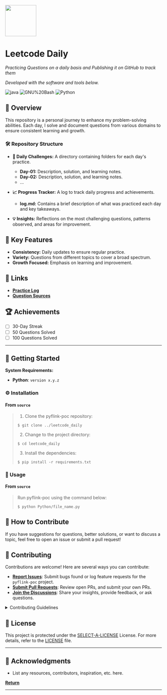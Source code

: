 <p align="left">
  <img src="https://as1.ftcdn.net/v2/jpg/05/26/58/82/1000_F_526588256_RsCjyS91WJ4T3MA2J4xpTqokLUlGHkyK.jpg" width="100" />
</p>
<p align="left">
    <h1 align="left">Leetcode Daily</h1>
</p>
<p align="left">
    <em>Practicing Questions on a daily basis and Publishing it on GitHub to track them</em>
</p>
<p align="left">
	<!-- local repository, no metadata badges. -->
<p>
<p align="left">
		<em>Developed with the software and tools below.</em>
</p>
<p align="left">
	<img src="https://img.shields.io/badge/java-%23ED8B00.svg?style=flat-square&logo=openjdk&logoColor=white" alt="java">
	<img src="https://img.shields.io/badge/GNU%20Bash-4EAA25.svg?style=default&logo=GNU-Bash&logoColor=white" alt="GNU%20Bash">
	<img src="https://img.shields.io/badge/Python-3776AB.svg?style=default&logo=Python&logoColor=white" alt="Python">
</p>

## 📅 Overview

This repository is a personal journey to enhance my problem-solving abilities. Each day, I solve and document questions from various domains to ensure consistent learning and growth.

### 🛠️ Repository Structure

- **📂 Daily Challenges:** A directory containing folders for each day's practice.
  - **Day-01:** Description, solution, and learning notes.
  - **Day-02:** Description, solution, and learning notes.
  - ...
  
- **📈 Progress Tracker:** A log to track daily progress and achievements.
  - **log.md:** Contains a brief description of what was practiced each day and key takeaways.

- **💡 Insights:** Reflections on the most challenging questions, patterns observed, and areas for improvement.

## 🌟 Key Features

- **Consistency:** Daily updates to ensure regular practice.
- **Variety:** Questions from different topics to cover a broad spectrum.
- **Growth Focused:** Emphasis on learning and improvement.


## 🔗 Links

- **[Practice Log](log.md)**
- **[Question Sources](sources.md)**

## 🏆 Achievements

- [ ] 30-Day Streak
- [ ] 50 Questions Solved
- [ ] 100 Questions Solved

---

## 🚀 Getting Started

**System Requirements:**

* **Python**: `version x.y.z`

### ⚙️ Installation

<h4>From <code>source</code></h4>

> 1. Clone the pyflink-poc repository:
>
> ```console
> $ git clone ../leetcode_daily
> ```
>
> 2. Change to the project directory:
> ```console
> $ cd leetcode_daily
> ```
>
> 3. Install the dependencies:
> ```console
> $ pip install -r requirements.txt
> ```

### 🤖 Usage

<h4>From <code>source</code></h4>

> Run pyflink-poc using the command below:
> ```console
> $ python Python/file_name.py
> ```


## 🚀 How to Contribute

If you have suggestions for questions, better solutions, or want to discuss a topic, feel free to open an issue or submit a pull request!

## 🤝 Contributing

Contributions are welcome! Here are several ways you can contribute:

- **[Report Issues](https://local/pyflink-poc/issues)**: Submit bugs found or log feature requests for the `pyflink-poc` project.
- **[Submit Pull Requests](https://local/pyflink-poc/blob/main/CONTRIBUTING.md)**: Review open PRs, and submit your own PRs.
- **[Join the Discussions](https://local/pyflink-poc/discussions)**: Share your insights, provide feedback, or ask questions.

<details closed>
<summary>Contributing Guidelines</summary>

1. **Fork the Repository**: Start by forking the project repository to your local account.
2. **Clone Locally**: Clone the forked repository to your local machine using a git client.
   ```sh
   git clone ../leetcode_daily
   ```
3. **Create a New Branch**: Always work on a new branch, giving it a descriptive name.
   ```sh
   git checkout -b new-feature-x
   ```
4. **Make Your Changes**: Develop and test your changes locally.
5. **Commit Your Changes**: Commit with a clear message describing your updates.
   ```sh
   git commit -m 'Implemented new feature x.'
   ```
6. **Push to local**: Push the changes to your forked repository.
   ```sh
   git push origin new-feature-x
   ```
7. **Submit a Pull Request**: Create a PR against the original project repository. Clearly describe the changes and their motivations.
8. **Review**: Once your PR is reviewed and approved, it will be merged into the main branch. Congratulations on your contribution!
</details>


## 📄 License

This project is protected under the [SELECT-A-LICENSE](https://choosealicense.com/licenses) License. For more details, refer to the [LICENSE](https://choosealicense.com/licenses/) file.

---

## 👏 Acknowledgments

- List any resources, contributors, inspiration, etc. here.

[**Return**](#-overview)

---
